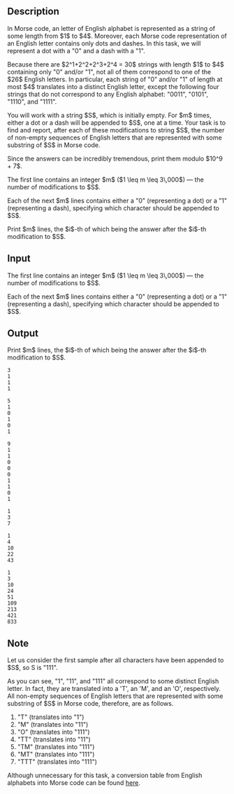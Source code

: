 ## Description

<div><p>In Morse code, an letter of English alphabet is represented as a string of some length from $1$ to $4$. Moreover, each Morse code representation of an English letter contains only dots and dashes. In this task, we will represent a dot with a "<span class="tex-font-style-tt">0</span>" and a dash with a "<span class="tex-font-style-tt">1</span>".</p><p>Because there are $2^1+2^2+2^3+2^4 = 30$ strings with length $1$ to $4$ containing only "<span class="tex-font-style-tt">0</span>" and/or "<span class="tex-font-style-tt">1</span>", not all of them correspond to one of the $26$ English letters. In particular, each string of "<span class="tex-font-style-tt">0</span>" and/or "<span class="tex-font-style-tt">1</span>" of length <span class="tex-font-style-bf">at most</span> $4$ translates into a distinct English letter, except the following four strings that do not correspond to any English alphabet: "<span class="tex-font-style-tt">0011</span>", "<span class="tex-font-style-tt">0101</span>", "<span class="tex-font-style-tt">1110</span>", and "<span class="tex-font-style-tt">1111</span>".</p><p>You will work with a string $S$, which is initially empty. For $m$ times, either a dot or a dash will be appended to $S$, one at a time. Your task is to find and report, after each of these modifications to string $S$, the number of non-empty sequences of English letters that are represented with some substring of $S$ in Morse code.</p><p>Since the answers can be incredibly tremendous, print them modulo $10^9 + 7$.</p></div><div class="input-specification"><p>The first line contains an integer $m$ ($1 \leq m \leq 3\,000$)&nbsp;— the number of modifications to $S$. </p><p>Each of the next $m$ lines contains either a "<span class="tex-font-style-tt">0</span>" (representing a dot) or a "<span class="tex-font-style-tt">1</span>" (representing a dash), specifying which character should be appended to $S$.</p></div><div class="output-specification"><p>Print $m$ lines, the $i$-th of which being the answer after the $i$-th modification to $S$.</p></div>

## Input

<p>The first line contains an integer $m$ ($1 \leq m \leq 3\,000$)&nbsp;— the number of modifications to $S$. </p><p>Each of the next $m$ lines contains either a "<span class="tex-font-style-tt">0</span>" (representing a dot) or a "<span class="tex-font-style-tt">1</span>" (representing a dash), specifying which character should be appended to $S$.</p>

## Output

<p>Print $m$ lines, the $i$-th of which being the answer after the $i$-th modification to $S$.</p>





```input1
3
1
1
1

```




```input2
5
1
0
1
0
1

```




```input3
9
1
1
0
0
0
1
1
0
1

```




```output1
1
3
7

```




```output2
1
4
10
22
43

```




```output3
1
3
10
24
51
109
213
421
833

```



## Note

<p>Let us consider the first sample after all characters have been appended to $S$, so S is "<span class="tex-font-style-tt">111</span>".</p><p>As you can see, "<span class="tex-font-style-tt">1</span>", "<span class="tex-font-style-tt">11</span>", and "<span class="tex-font-style-tt">111</span>" all correspond to some distinct English letter. In fact, they are translated into a '<span class="tex-font-style-tt">T</span>', an '<span class="tex-font-style-tt">M</span>', and an '<span class="tex-font-style-tt">O</span>', respectively. All non-empty sequences of English letters that are represented with some substring of $S$ in Morse code, therefore, are as follows.</p><ol> <li> "<span class="tex-font-style-tt">T</span>" (translates into "<span class="tex-font-style-tt">1</span>") </li><li> "<span class="tex-font-style-tt">M</span>" (translates into "<span class="tex-font-style-tt">11</span>") </li><li> "<span class="tex-font-style-tt">O</span>" (translates into "<span class="tex-font-style-tt">111</span>") </li><li> "<span class="tex-font-style-tt">TT</span>" (translates into "<span class="tex-font-style-tt">11</span>") </li><li> "<span class="tex-font-style-tt">TM</span>" (translates into "<span class="tex-font-style-tt">111</span>") </li><li> "<span class="tex-font-style-tt">MT</span>" (translates into "<span class="tex-font-style-tt">111</span>") </li><li> "<span class="tex-font-style-tt">TTT</span>" (translates into "<span class="tex-font-style-tt">111</span>") </li></ol><p>Although unnecessary for this task, a conversion table from English alphabets into Morse code can be found <a href="https://en.wikipedia.org/wiki/Morse_code">here</a>.</p>

